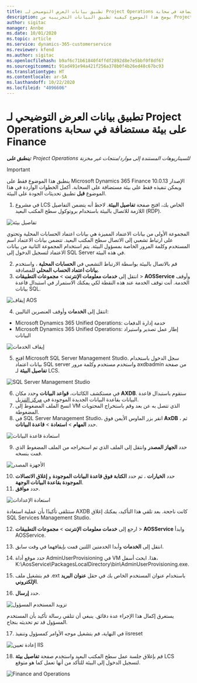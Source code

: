 ```yaml
---
title: تطبيق بيانات العرض التوضيحي لـ Project Operations على بيئة مستضافة في سحابة Finance
description: يوضح هذا الموضوع كيفية تطبيق البيانات التجريبية من Project Operations إلى بيئة Dynamics 365 Finance المستضافة على السحابة.
author: sigitac
manager: Annbe
ms.date: 10/01/2020
ms.topic: article
ms.service: dynamics-365-customerservice
ms.reviewer: kfend
ms.author: sigitac
ms.openlocfilehash: b9af6c71b61840f4ffdf2892d8e7e5bbf0f8df67
ms.sourcegitcommit: 91ad491e94a421f256a378b0f4b26ed48c67bc93
ms.translationtype: HT
ms.contentlocale: ar-SA
ms.lasthandoff: 10/22/2020
ms.locfileid: "4096606"
---
```

# <a name="apply-project-operations-demo-data-to-a-finance-cloud-hosted-environment"></a>تطبيق بيانات العرض التوضيحي لـ Project Operations على بيئة مستضافة في سحابة Finance

_**ينطبق على:** Project Operations للسيناريوهات المستندة إلى موارد/منتجات غير مخزنة‬_

> [!IMPORTANT]
> ينطبق هذا الموضوع فقط على Microsoft Dynamics 365 Finance الإصدار 10.0.13 ويمكن تنفيذه فقط على بيئة مستضافة على السحابة. أكمل الخطوات الواردة في هذا الموضوع **قبل** تطبيق تحديثات الجودة على البيئة.

1. في مشروع LCS الخاص بك، افتح صفحة **تفاصيل البيئة**. لاحظ أنه يتضمن التفاصيل اللازمة للاتصال بالبيئة باستخدام بروتوكول سطح المكتب البعيد (RDP).

![تفاصيل بيئة ](./media/1EnvironmentDetails.png)

المجموعة الأولى من بيانات الاعتماد المميزة هي بيانات اعتماد الحسابات المحلية وتحتوي على ارتباط تشعبي إلى الاتصال سطح المكتب البعيد. تتضمن بيانات الاعتماد اسم المستخدم وكلمة المرور الخاصة بمسؤول البيئة. يتم استخدام المجموعة الثانية من بيانات الاعتماد لتسجيل الدخول إلى SQL Server في هذه البيئة.

2. قم بالاتصال بالبيئة بواسطة الارتباط التشعبي في **الحسابات المحلية** ، واستخدم **بيانات اعتماد الحساب المحلي** للمصادقة.
3. انتقل إلى **خدمات معلومات الإنترنت** > **مجموعات التطبيقات** > **AOSService** وأوقف الخدمة. أنت توقف الخدمة عند هذه النقطة لكي يمكنك الاستمرار في استبدال قاعدة بيانات SQL.

![إيقاف AOS](./media/2StopAOS.png)

4. انتقل إلى **الخدمات** وأوقف العنصرين التاليين:

- Microsoft Dynamics 365 Unified Operations: خدمة إدارة الدفعات
- Microsoft Dynamics 365 Unified Operations: إطار عمل تصدير واستيراد البيانات

![إيقاف الخدمات](./media/3StopServices.png)

5. افتح Microsoft SQL Server Management Studio. سجل الدخول باستخدام بيانات اعتماد SQL server واستخدم مستخدم وكلمة مرور axdbadmin من صفحة **تفاصيل البيئة** لـ LCS.

![SQL Server Management Studio](./media/4SSMS.png)

6. في مستكشف الكائنات، **قواعد البيانات** وحدد مكان **AXDB**. ستقوم باستبدال قاعدة البيانات بقاعدة البيانات الجديدة الموجودة في [مركز التنزيل](https://download.microsoft.com/download/1/a/3/1a314bd2-b082-4a87-abdc-1ba26c92b63d/ProjOpsDemoDataFOGARelease.zip). 
7. انسخ الملف المضغوط إلى VM الذي تتصل به عن بعد وقم باستخراج المحتويات المضغوطة.
8. في SQL Server Management Studio، انقر بزر الماوس الأيمن فوق **AxDB** ، ثم حدد **المهام** > **استعادة** > **قاعدة البيانات**.

![استعادة قاعدة البيانات](./media/5RestoreDatabase.png)

9. حدد **الجهاز المصدر** وانتقل إلى الملف الذي تم استخراجه من الملف المضغوط الذي قمت بنسخه.

![الأجهزة المصدر](./media/6SourceDevice.png)

10. حدد **الخيارات** ، ثم حدد **الكتابة فوق قاعدة البيانات الموجودة** و **إغلاق الاتصالات الموجودة بقاعدة البيانات الوجهة**. 
11. حدد **موافق**.

![استعادة الإعدادات](./media/7RestoreSetting.png)

ستتلقى تأكيدًا بأن عملية استعادة AXDB كانت ناجحة. بعد تلقي هذا التأكيد، يمكنك إغلاق SQL Services Management Studio.

12. ارجع إلى **خدمات معلومات الإنترنت** > **مجموعات التطبيقات** > **AOSService** وابدأ AOSService.
13. انتقل إلى **الخدمات** وأبدا الخدمتين اللتين قمت بإيقافهما في وقت سابق.

14. حدد موقع أداة AdminUserProvisioning في VM هذا. ابحث أسفل، K:\AosService\PackagesLocalDirectory\bin\AdminUserProvisioning.exe.
15. قم بتشغيل ملف .ext باستخدام عنوان المستخدم الخاص بك في حقل **عنوان البريد الإلكتروني**. 
16. حدد **إرسال**.

![تزويد المستخدم المسؤول](./media/8AdminUserProvisioning.png)

يستغرق إكمال هذا الإجراء عدة دقائق. ينبغي أن تتلقي رسالة تأكيد بأن المستخدم المسؤول قد تم تحديثه بنجاح.

17. في النهاية، قم بتشغيل موجه الأوامر كمسؤول وتنفيذ iisreset

![إعادة تعيين IIS](./media/9IISReset.png)

18. قم بإغلاق جلسة عمل سطح المكتب البعيد واستخدم صفحة **تفاصيل بيئة** LCS لتسجيل الدخول إلى البيئة للتأكد من أنها تعمل كما هو متوقع.

![Finance and Operations](./media/10FinanceAndOperations.png)
